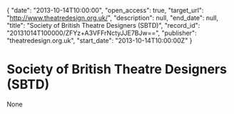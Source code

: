 {
  "date": "2013-10-14T10:00:00", 
  "open_access": true, 
  "target_url": "http://www.theatredesign.org.uk/", 
  "description": null, 
  "end_date": null, 
  "title": "Society of British Theatre Designers (SBTD)", 
  "record_id": "20131014T100000/ZFYz+A3VFFrNctyJJE7BJw==", 
  "publisher": "theatredesign.org.uk", 
  "start_date": "2013-10-14T10:00:00Z"
}

# Society of British Theatre Designers (SBTD)

None